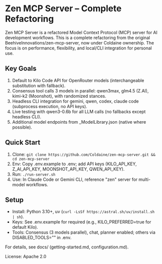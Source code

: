 # Zen MCP Server – Complete Refactoring

Zen MCP Server is a refactored Model Context Protocol (MCP) server for AI development workflows. This is a complete refactoring from the original BeehiveInnovations/zen-mcp-server, now under Coldaine ownership. The focus is on performance, flexibility, and local/CLI integration for personal use.

## Key Goals
1. Default to Kilo Code API for OpenRouter models (interchangeable substitution with fallback).
2. Consensus tool calls 3 models in parallel: qwen3max, glm4.5 (Z.AI), kimi-k2 (Moonshot), with randomized stances.
3. Headless CLI integration for gemini, qwen, codex, claude code (subprocess execution, no API keys).
4. Live testing with qwen3-0.6b for all LLM calls (no fallbacks except headless CLI).
5. Additional model endpoints from _ModelLibrary.json (native where possible).

## Quick Start
1. Clone: `git clone https://github.com/Coldaine/zen-mcp-server.git && cd zen-mcp-server`
2. Env: Copy .env.example to .env; add API keys (KILO_API_KEY, Z_AI_API_KEY, MOONSHOT_API_KEY, QWEN_API_KEY).
3. Run: `./run-server.sh`
4. Use: In Claude Code or Gemini CLI, reference "zen" server for multi-model workflows.

## Setup
- Install: Python 3.10+, uv (`curl -LsSf https://astral.sh/uv/install.sh | sh`).
- Keys: See .env.example for required (e.g., KILO_PREFERRED=true for default Kilo).
- Tools: Consensus (3 models parallel), chat, planner enabled; others via DISABLED_TOOLS="" in .env.

For details, see docs/ (getting-started.md, configuration.md).

License: Apache 2.0
